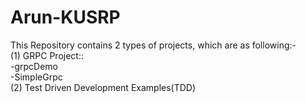 # Arun-KUSRP
This Repository contains 2 types of projects, which are as following:-  
(1) GRPC Project::  
        -grpcDemo       
        -SimpleGrpc  
(2) Test Driven Development Examples(TDD)  
  
    
    
